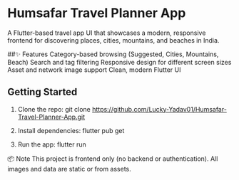 # Humsafar Travel Planner App

A Flutter-based travel app UI that showcases a modern, responsive frontend for discovering places, cities, mountains, and beaches in India.

##✨ Features
Category-based browsing (Suggested, Cities, Mountains, Beach)
Search and tag filtering
Responsive design for different screen sizes
Asset and network image support
Clean, modern Flutter UI

## Getting Started
1. Clone the repo:
   git clone https://github.com/Lucky-Yadav01/Humsafar-Travel-Planner-App.git

2. Install dependencies:
   flutter pub get

3. Run the app:
   flutter run

📦 Note
This project is frontend only (no backend or authentication).
All images and data are static or from assets.
